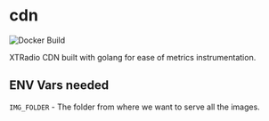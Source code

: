 # cdn

![Docker Build](https://img.shields.io/docker/cloud/build/xtradio/cdn)

XTRadio CDN built with golang for ease of metrics instrumentation.

## ENV Vars needed

`IMG_FOLDER` - The folder from where we want to serve all the images.
